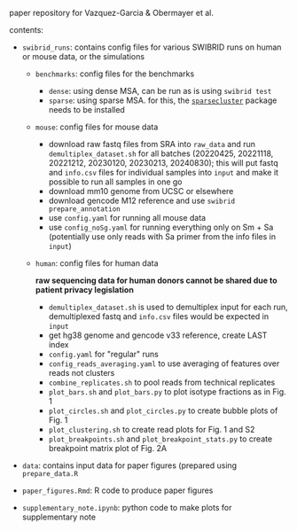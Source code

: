 paper repository for Vazquez-Garcia & Obermayer et al.

contents:

- `swibrid_runs`: contains config files for various SWIBRID runs on human or mouse data, or the simulations

    - `benchmarks`:  config files for the benchmarks

        - `dense`: using dense MSA, can be run as is using `swibrid test`
        - `sparse`: using sparse MSA. for this, the [`sparsecluster`](https://github.com/bobermayer/sparsecluster) package needs to be installed

    - `mouse`: config files for mouse data

        - download raw fastq files from SRA into `raw_data` and run `demultiplex_dataset.sh` for all batches (20220425, 20221118, 20221212, 20230120, 20230213, 20240830); this will put fastq and `info.csv` files for individual samples into `input` and make it possible to run all samples in one go
        - download mm10 genome from UCSC or elsewhere
        - download gencode M12 reference and use `swibrid prepare_annotation`
        - use `config.yaml` for running all mouse data
        - use `config_noSg.yaml` for running everything only on Sm + Sa (potentially use only reads with Sa primer from the info files in `input`)

    - `human`: config files for human data

        **raw sequencing data for human donors cannot be shared due to patient privacy legislation**

        - `demultiplex_dataset.sh` is used to demultiplex input for each run, demultiplexed fastq and `info.csv` files would be expected in `input`
        - get hg38 genome and gencode v33 reference, create LAST index
        - `config.yaml` for "regular" runs
        - `config_reads_averaging.yaml` to use averaging of features over reads not clusters
        - `combine_replicates.sh` to pool reads from technical replicates
        - `plot_bars.sh` and `plot_bars.py` to plot isotype fractions as in Fig. 1
        - `plot_circles.sh` and `plot_circles.py` to create bubble plots of Fig. 1
        - `plot_clustering.sh` to create read plots for Fig. 1 and S2
        - `plot_breakpoints.sh` and `plot_breakpoint_stats.py` to create breakpoint matrix plot of Fig. 2A

- `data`: contains input data for paper figures (prepared using `prepare_data.R`

- `paper_figures.Rmd`: R code to produce paper figures

- `supplementary_note.ipynb`: python code to make plots for supplementary note
